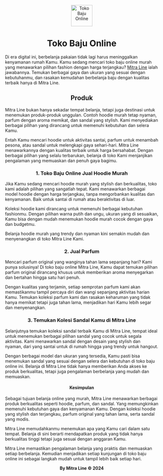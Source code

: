 

<center><img src="https://mitraline.id/wp-content/uploads/2023/03/wp-1678014670471-e1690974235191.jpg"width="70" height="70"alt="Toko Baju Online"></center>

<!DOCTYPE html>

<html>
<head>
  <meta http-equiv="CONTENT-TYPE" content="text/html; charset=UTF-8">
  <link rel="stylesheet" href="styles/style.css"/>
</head>
<body>
  <h1 style="text-align: center;">
    Toko Baju Online
  </h1>
  Di era digital ini, berbelanja pakaian tidak lagi harus meninggalkan kenyamanan rumah Kamu. Kamu sedang mencari toko baju online murah yang menawarkan pilihan fashion dengan harga terjangkau? <a href="https://www.mitraline.id" rel="dofollow">Mitra Line</a> ialah jawabannya. Temukan berbagai gaya dan ukuran yang sesuai dengan kebutuhanmu, dan rasakan kemudahan berbelanja baju dengan kualitas terbaik hanya di Mitra Line.
  <p></p>
  <h2 style="text-align: center;">
    Produk
  </h2>
  <p></p>
  Mitra Line bukan hanya sekadar tempat belanja, tetapi juga destinasi untuk menemukan produk-produk unggulan. Contoh hoodie murah tetap nyaman, parfum dengan aroma memikat, dan sandal yang stylish. Kami menyediakan berbagai pilihan yang dirancang untuk memenuhi kebutuhan dan selera Kamu.
  <p></p>
  Entah Kamu mencari hoodie untuk aktivitas santai, parfum untuk menambah pesona, atau sandal untuk melengkapi gaya sehari-hari. Mitra Line menawarkannya dengan kualitas terbaik untuk harga bersahabat. Dengan berbagai pilihan yang selalu terbarukan, belanja di toko Kami menjanjikan pengalaman yang memuaskan dan penuh gaya bagimu.
  <p></p>
  <h3 style="text-align: center;">
    1. Toko Baju Online Jual Hoodie Murah
  </h3>
  <p></p>
  Jika Kamu sedang mencari hoodie murah yang stylish dan berkualitas, toko kami adalah pilihan yang sangatlah tepat. Kami menawarkan berbagai model hoodie dengan harga terjangkau, tanpa mengorbankan kualitas dan kenyamanan. Baik untuk santai di rumah atau beraktivitas di luar.
  <p></p>
  Koleksi hoodie kami dirancang untuk memenuhi berbagai kebutuhan fashionmu. Dengan pilihan warna putih dan ungu, ukuran yang di sesuaikan, Kamu bisa dengan mudah menemukan hoodie murah cocok dengan gaya dan budgetmu.
  <p></p>
  Belanja hoodie murah yang trendy dan nyaman kini semakin mudah dan menyenangkan di toko Mitra Line Kami.
  <h3 style="text-align: center;">
    2. Jual Parfum
  </h3>
  <p></p>
  Mencari parfum original yang wanginya tahan lama sepanjang hari? Kami punya solusinya! Di toko baju online Mitra Line, Kamu dapat temukan pilihan parfum original dirancang khusus untuk memberikan aroma menyegarkan dan bertahan hingga satu hari penuh.
  <p></p>
  Dengan kualitas yang terjamin, setiap semprotan parfum kami akan memastikanmu tampil percaya diri dan wangi sepanjang aktivitas harian Kamu. Temukan koleksi parfum kami dan rasakan keharuman yang tidak hanya memikat tetapi juga tahan lama, menjadikan hari Kamu lebih segar dan menyenangkan.
  <p></p>
  <h3 style="text-align: center;">
    3. Temukan Kolesi Sandal Kamu di Mitra Line
  </h3>
  <p></p>
  Selanjutnya temukan koleksi sandal terbaik Kamu di Mitra Line, tempat ideal untuk menemukan berbagai pilihan sandal yang cocok untuk segala aktivitas. Kami menawarkan sandal dengan desain yang stylish dan nyaman, dari yang santai untuk di rumah hingga yang trendy untuk hangout.
  <p></p>
  Dengan berbagai model dan ukuran yang tersedia, Kamu pasti bisa menemukan sandal yang sesuai dengan selera dan kebutuhan di toko baju online ini. Belanja di Mitra Line tidak hanya memberikan Anda akses ke produk berkualitas, tetapi juga pengalaman berbelanja yang mudah dan memuaskan.
  <p></p>
  <h4 style="text-align: center;">
    Kesimpulan
  </h4>
  <p></p>
  Sebagai tujuan belanja online yang murah, Mitra Line menawarkan berbagai produk berkualitas seperti hoodie, parfum, dan sandal. Yang memungkinkan memenuhi kebutuhan gaya dan kenyamanan Kamu. Dengan koleksi hoodie yang stylish dan terjangkau, parfum original yang tahan lama, serta sandal yang modis.
  <p></p>
  Mitra Line memudahkanmu menemukan apa yang Kamu cari dalam satu tempat. Belanja di sini berarti mendapatkan produk yang tidak hanya berkualitas tinggi tetapi juga sesuai dengan anggaran Kamu.
  <p></p>
  Mitra Line memastikan pengalaman belanja yang praktis dan memuaskan setiap berbelanja. Kemudian menjadikan setiap kunjungan di toko baju online ini sebagai langkah mudah untuk tampil lebih baik setiap hari.
  <p></p>
<footer> 
  <center><b>By Mitra Line &copy; 2024<b></center>
</footer> 
</body>
  </html>
    <p></p>